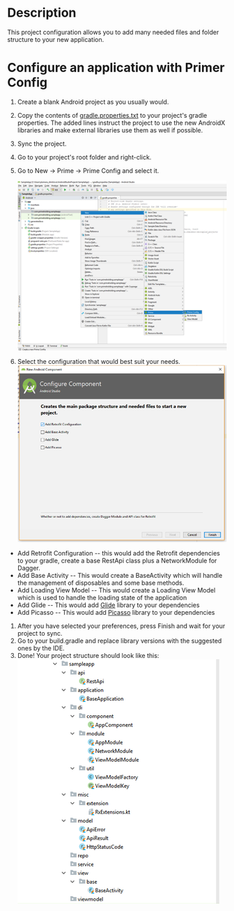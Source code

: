 # Description
This project configuration allows you to add many needed files and folder structure to your new application.
# Configure an application with Primer Config
1. Create a blank Android project as you usually would.
1. Copy the contents of [gradle.properties.txt](https://github.com/StanevPrime/PrimeHoldingAndroidTemplates/blob/master/Configuration/gradle.properties.txt) to your project's gradle properties. The added lines instruct the project to use the new AndroidX libraries and make external libraries use them as well if possible.
1. Sync the project.
1. Go to your project's root folder and right-click.
1. Go to New -> Prime -> Prime Config and select it.

    ![Alt text](https://github.com/StanevPrime/PrimeHoldingAndroidTemplates/blob/master/Images/Project_Step_1.png "Step 1")

1. Select the configuration that would best suit your needs.
    ![Alt text](https://github.com/StanevPrime/PrimeHoldingAndroidTemplates/blob/master/Images/Project_Step_2.png "Step 2")

  * Add Retrofit Configuration -- this would add the Retrofit dependencies to your gradle, create a base RestApi class plus a NetworkModule for Dagger.
  * Add Base Activity -- This would create a BaseActivity which will handle the management of disposables and some base methods.
  * Add Loading View Model -- This would create a Loading View Model which is used to handle the loading state of the application
  * Add Glide -- This would add [Glide](https://github.com/bumptech/glide) library to your dependencies
  * Add Picasso -- This would add [Picasso](http://square.github.io/picasso/) library to your dependencies

1. After you have selected your preferences, press Finish and wait for your project to sync.
1. Go to your build.gradle and replace library versions with the suggested ones by the IDE.
1. Done! Your project structure should look like this:
    ![Alt text](https://github.com/StanevPrime/PrimeHoldingAndroidTemplates/blob/master/Images/Project_Step_3.png "Step 3")
